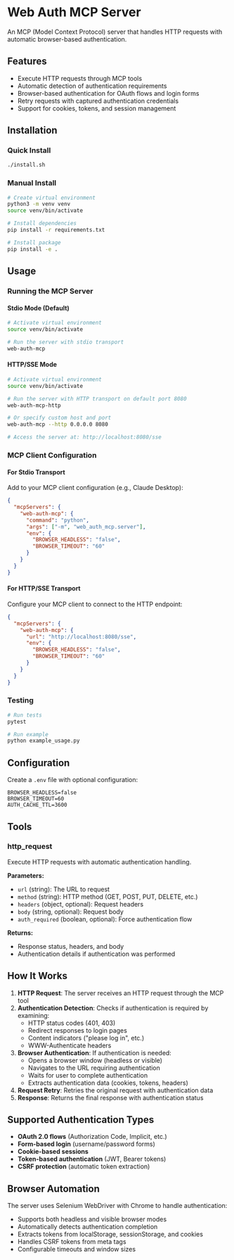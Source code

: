# Web Auth MCP Server

An MCP (Model Context Protocol) server that handles HTTP requests with automatic browser-based authentication.

## Features

- Execute HTTP requests through MCP tools
- Automatic detection of authentication requirements
- Browser-based authentication for OAuth flows and login forms
- Retry requests with captured authentication credentials
- Support for cookies, tokens, and session management

## Installation

### Quick Install

```bash
./install.sh
```

### Manual Install

```bash
# Create virtual environment
python3 -m venv venv
source venv/bin/activate

# Install dependencies
pip install -r requirements.txt

# Install package
pip install -e .
```

## Usage

### Running the MCP Server

#### Stdio Mode (Default)
```bash
# Activate virtual environment
source venv/bin/activate

# Run the server with stdio transport
web-auth-mcp
```

#### HTTP/SSE Mode
```bash
# Activate virtual environment
source venv/bin/activate

# Run the server with HTTP transport on default port 8080
web-auth-mcp-http

# Or specify custom host and port
web-auth-mcp --http 0.0.0.0 8080

# Access the server at: http://localhost:8080/sse
```

### MCP Client Configuration

#### For Stdio Transport
Add to your MCP client configuration (e.g., Claude Desktop):

```json
{
  "mcpServers": {
    "web-auth-mcp": {
      "command": "python",
      "args": ["-m", "web_auth_mcp.server"],
      "env": {
        "BROWSER_HEADLESS": "false",
        "BROWSER_TIMEOUT": "60"
      }
    }
  }
}
```

#### For HTTP/SSE Transport
Configure your MCP client to connect to the HTTP endpoint:

```json
{
  "mcpServers": {
    "web-auth-mcp": {
      "url": "http://localhost:8080/sse",
      "env": {
        "BROWSER_HEADLESS": "false",
        "BROWSER_TIMEOUT": "60"
      }
    }
  }
}
```

### Testing

```bash
# Run tests
pytest

# Run example
python example_usage.py
```

## Configuration

Create a `.env` file with optional configuration:

```
BROWSER_HEADLESS=false
BROWSER_TIMEOUT=60
AUTH_CACHE_TTL=3600
```

## Tools

### http_request

Execute HTTP requests with automatic authentication handling.

**Parameters:**
- `url` (string): The URL to request
- `method` (string): HTTP method (GET, POST, PUT, DELETE, etc.)
- `headers` (object, optional): Request headers
- `body` (string, optional): Request body
- `auth_required` (boolean, optional): Force authentication flow

**Returns:**
- Response status, headers, and body
- Authentication details if authentication was performed

## How It Works

1. **HTTP Request**: The server receives an HTTP request through the MCP tool
2. **Authentication Detection**: Checks if authentication is required by examining:
   - HTTP status codes (401, 403)
   - Redirect responses to login pages
   - Content indicators ("please log in", etc.)
   - WWW-Authenticate headers
3. **Browser Authentication**: If authentication is needed:
   - Opens a browser window (headless or visible)
   - Navigates to the URL requiring authentication
   - Waits for user to complete authentication
   - Extracts authentication data (cookies, tokens, headers)
4. **Request Retry**: Retries the original request with authentication data
5. **Response**: Returns the final response with authentication status

## Supported Authentication Types

- **OAuth 2.0 flows** (Authorization Code, Implicit, etc.)
- **Form-based login** (username/password forms)
- **Cookie-based sessions**
- **Token-based authentication** (JWT, Bearer tokens)
- **CSRF protection** (automatic token extraction)

## Browser Automation

The server uses Selenium WebDriver with Chrome to handle authentication:
- Supports both headless and visible browser modes
- Automatically detects authentication completion
- Extracts tokens from localStorage, sessionStorage, and cookies
- Handles CSRF tokens from meta tags
- Configurable timeouts and window sizes
